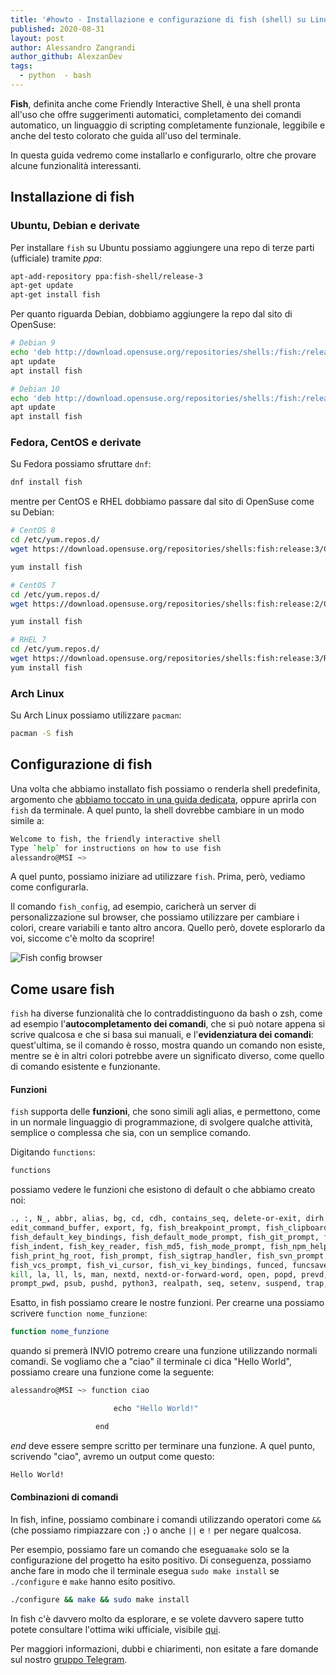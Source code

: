 ```yaml
---
title: '#howto - Installazione e configurazione di fish (shell) su Linux'
published: 2020-08-31
layout: post
author: Alessandro Zangrandi
author_github: AlexzanDev
tags:
  - python  - bash
---
```

**Fish**, definita anche come Friendly Interactive Shell, è una shell pronta all'uso che offre suggerimenti automatici, completamento dei comandi automatico, un linguaggio di scripting completamente funzionale, leggibile e anche del testo colorato che guida all'uso del terminale.

In questa guida vedremo come installarlo e configurarlo, oltre che provare alcune funzionalità interessanti.

## Installazione di fish

### Ubuntu, Debian e derivate

Per installare `fish` su Ubuntu possiamo aggiungere una repo di terze parti (ufficiale) tramite *ppa*:

```bash
apt-add-repository ppa:fish-shell/release-3
apt-get update
apt-get install fish
```

Per quanto riguarda Debian, dobbiamo aggiungere la repo dal sito di OpenSuse:

```bash
# Debian 9
echo 'deb http://download.opensuse.org/repositories/shells:/fish:/release:/3/Debian_9.0/ /' | sudo tee /etc/apt/sources.list.d/shells:fish:release:3.list
apt update
apt install fish

# Debian 10
echo 'deb http://download.opensuse.org/repositories/shells:/fish:/release:/3/Debian_10/ /' | sudo tee /etc/apt/sources.list.d/shells:fish:release:3.list
apt update
apt install fish
```

### Fedora, CentOS e derivate

Su Fedora possiamo sfruttare `dnf`:

```bash
dnf install fish
```

mentre per CentOS e RHEL dobbiamo passare dal sito di OpenSuse come su Debian:

```bash
# CentOS 8
cd /etc/yum.repos.d/
wget https://download.opensuse.org/repositories/shells:fish:release:3/CentOS_8/shells:fish:release:3.repo

yum install fish

# CentOS 7
cd /etc/yum.repos.d/
wget https://download.opensuse.org/repositories/shells:fish:release:2/CentOS_7/shells:fish:release:2.repo

yum install fish

# RHEL 7
cd /etc/yum.repos.d/
wget https://download.opensuse.org/repositories/shells:fish:release:3/RHEL_7/shells:fish:release:3.repo
yum install fish
```

### Arch Linux

Su Arch Linux possiamo utilizzare `pacman`:

```bash
pacman -S fish

```

## Configurazione di fish

Una volta che abbiamo installato fish possiamo o renderla shell predefinita, argomento che [abbiamo toccato in una guida dedicata](https://linuxhub.it/articles/howto-come-cambiare-la-shell-di-default-su-linux), oppure aprirla con `fish` da terminale. A quel punto, la shell dovrebbe cambiare in un modo simile a:

```bash
Welcome to fish, the friendly interactive shell
Type `help` for instructions on how to use fish
alessandro@MSI ~>
```

A quel punto, possiamo iniziare ad utilizzare `fish`. Prima, però, vediamo come configurarla. 

Il comando `fish_config`, ad esempio, caricherà un server di personalizzazione sul browser, che possiamo utilizzare per cambiare i colori, creare variabili e tanto altro ancora. Quello però, dovete esplorarlo da voi, siccome c'è molto da scoprire!

![Fish config browser](storage/fish-config-browser.jpg)

## Come usare fish

`fish` ha diverse funzionalità che lo contraddistinguono da bash o zsh, come ad esempio l'**autocompletamento dei comandi**, che si può notare appena si scrive qualcosa e che si basa sui manuali, e l'**evidenziatura dei comandi**: quest'ultima, se il comando è rosso, mostra quando un comando non esiste, mentre se è in altri colori potrebbe avere un significato diverso, come quello di comando esistente e funzionante.

#### Funzioni

`fish` supporta delle **funzioni**, che sono simili agli alias, e permettono, come in un normale linguaggio di programmazione, di svolgere qualche attività, semplice o complessa che sia, con un semplice comando.

Digitando `functions`:

```bash
functions
```

possiamo vedere le funzioni che esistono di default o che abbiamo creato noi:

```bash
., :, N_, abbr, alias, bg, cd, cdh, contains_seq, delete-or-exit, dirh, dirs, disown, down-or-search,
edit_command_buffer, export, fg, fish_breakpoint_prompt, fish_clipboard_copy, fish_clipboard_paste, fish_config,
fish_default_key_bindings, fish_default_mode_prompt, fish_git_prompt, fish_hg_prompt, fish_hybrid_key_bindings,
fish_indent, fish_key_reader, fish_md5, fish_mode_prompt, fish_npm_helper, fish_opt, fish_print_git_action,
fish_print_hg_root, fish_prompt, fish_sigtrap_handler, fish_svn_prompt, fish_title, fish_update_completions,
fish_vcs_prompt, fish_vi_cursor, fish_vi_key_bindings, funced, funcsave, grep, help, history, home, hostname, isatty,
kill, la, ll, ls, man, nextd, nextd-or-forward-word, open, popd, prevd, prevd-or-backward-word, prompt_hostname,
prompt_pwd, psub, pushd, python3, realpath, seq, setenv, suspend, trap, type, umask, up-or-search, vared, wait,
```

Esatto, in fish possiamo creare le nostre funzioni. Per crearne una possiamo scrivere `function nome_funzione`:

```bash
function nome_funzione
```

quando si premerà INVIO potremo creare una funzione utilizzando normali comandi. Se vogliamo che a "ciao" il terminale ci dica "Hello World", possiamo creare una funzione come la seguente:

```bash
alessandro@MSI ~> function ciao

                       echo "Hello World!"

                   end
```

*end* deve essere sempre scritto per terminare una funzione. A quel punto, scrivendo "ciao", avremo un output come questo:

```bash
Hello World!
```

#### Combinazioni di comandi

In fish, infine, possiamo combinare i comandi utilizzando operatori come `&&` (che possiamo rimpiazzare con `;`) o anche `||` e `!` per negare qualcosa.

Per esempio, possiamo fare un comando che esegua`make` solo se la configurazione del progetto ha esito positivo. Di conseguenza, possiamo anche fare in modo che il terminale esegua `sudo make install` se `./configure` e `make` hanno esito positivo.

```bash
./configure && make && sudo make install
```

In fish c'è davvero molto da esplorare, e se volete davvero sapere tutto potete consultare l'ottima wiki ufficiale, visibile [qui](https://fishshell.com/docs/current/index.html).

Per maggiori informazioni, dubbi e chiarimenti, non esitate a fare domande sul nostro [gruppo Telegram](https://t.me/linuxpeople).
